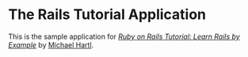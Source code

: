 # The Rails Tutorial Application

This is the sample application for
[*Ruby on Rails Tutorial: Learn Rails by Example*](http://railstutorial.org/) by [Michael Hartl](http://michaelhartl.com/).

